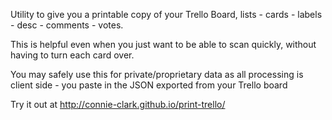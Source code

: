 Utility to give you a printable copy of your Trello Board, lists - cards - labels - desc - comments - votes. 

This is helpful even when you just want to be able to scan quickly, without having to turn each card over.

You may safely use this for private/proprietary data
as all processing is client side - you paste in the JSON exported from your Trello board

Try it out at
   http://connie-clark.github.io/print-trello/


